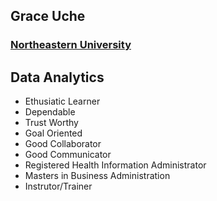 ## Grace Uche

### [Northeastern University](https://github.com/graceuche/Resume)

## Data Analytics 

- Ethusiatic Learner
- Dependable
- Trust Worthy
- Goal Oriented
- Good Collaborator
- Good Communicator
- Registered Health Information Administrator
- Masters in Business Administration
- Instrutor/Trainer

